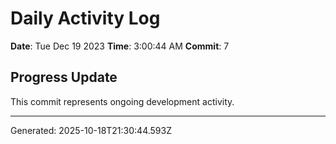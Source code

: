 # Daily Activity Log

**Date**: Tue Dec 19 2023
**Time**: 3:00:44 AM
**Commit**: 7

## Progress Update

This commit represents ongoing development activity.

---
Generated: 2025-10-18T21:30:44.593Z
